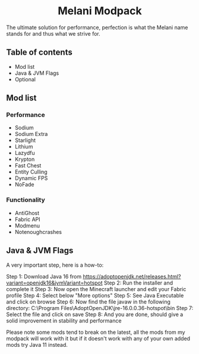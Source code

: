 <div align="center">
<h1>Melani Modpack</h1>
  </div>

The ultimate solution for performance, perfection is what the Melani name stands for and thus what we strive for.

## Table of contents

- Mod list
- Java & JVM Flags
- Optional

## Mod list

### Performance

- Sodium
- Sodium Extra
- Starlight
- Lithium
- Lazydfu
- Krypton
- Fast Chest
- Entity Culling
- Dynamic FPS
- NoFade

### Functionality

- AntiGhost
- Fabric API
- Modmenu
- Notenoughcrashes

## Java & JVM Flags

A very important step, here is a how-to:

Step 1: Download Java 16 from https://adoptopenjdk.net/releases.html?variant=openjdk16&jvmVariant=hotspot
Step 2: Run the installer and complete it
Step 3: Now open the Minecraft launcher and edit your Fabric profile
Step 4: Select below "More options"
Step 5: See Java Executable and click on browse
Step 6: Now find the file javaw in the following directory: C:\Program Files\AdoptOpenJDK\jre-16.0.0.36-hotspot\bin
Step 7: Select the file and click on save
Step 8: And you are done, should give a solid improvement in stability and performance

Please note some mods tend to break on the latest, all the mods from my modpack will work with it but if it doesn't work with any of your own added mods try Java 11 instead.
